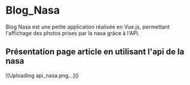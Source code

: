 # Blog_Nasa
Blog Nasa est une petite application réalisée en Vue.js, 
permettant l'affichage des photos prises par la nasa grâce à l'API.

<h2>Présentation page article en utilisant l'api de la nasa</h2>
![Uploading api_nasa.png…]()
